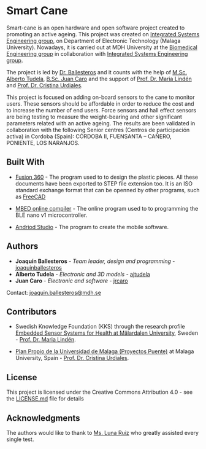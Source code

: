 # Smart Cane

Smart-cane is an open hardware and open software project created to promoting an active ageing. This project was created on [Integrated Systems Engineering group](www.grupoisis.uma.es/), on Department of Electronic Technology (Malaga University). Nowadays, it is carried out at MDH University at the [Biomedical Engineering group](http://www.es.mdh.se/research-groups/32-Biomedical_Engineering) in collaboration with [Integrated Systems Engineering group](www.grupoisis.uma.es/).

The project is led by [Dr. Ballesteros](https://www.researchgate.net/profile/Joaquin_Ballesteros) and it counts with the help of [M.Sc. Alberto Tudela](https://duma.uma.es/duma/buscador/persona/535571bb-1da1-4cbd-a49a-7b0d61c4cd2d/), [B.Sc. Juan Caro](...) and the support of [Prof. Dr. Maria Lindén](http://www.es.mdh.se/staff/114-Maria_Lind__n) and [Prof. Dr. Cristina Urdiales](https://www.researchgate.net/profile/Cristina_Urdiales2).

This project is focused on adding on-board sensors to the cane to monitor users. These sensors should be affordable in order to reduce the cost and to increase the number of end users. Force sensors and hall effect sensors are being testing to measure the weight-bearing and other significant parameters related with an active ageing. The results are been validated in collaboration with the following Senior centres (Centros de participación activa) in Cordoba (Spain): CÓRDOBA II, FUENSANTA – CAÑERO, PONIENTE, LOS NARANJOS.


## Built With
* [Fusion 360](https://www.autodesk.com/products/fusion-360/overview) - The program used to to design the plastic pieces. All these documents have been exported to STEP file extension too. It is an ISO standard exchange format that can be openned by other programs, such as [FreeCAD](https://github.com/FreeCAD/FreeCAD)

* [MBED online compiler](https://os.mbed.com/handbook/mbed-Compiler) - The online program used to to programming the BLE nano v1 microcontroller. 

* [Andriod Studio](https://developer.android.com/studio/) - The program to create the mobile software.

## Authors

* **Joaquín Ballesteros** - *Team leader, design and programming* - [joaquinballesteros](https://github.com/joaquinballesteros)
* **Alberto Tudela** - *Electronic and 3D models* - [ajtudela](https://github.com/ajtudela)
* **Juan Caro** - *Electronic and software* - [jrcaro](https://github.com/jrcaro)

Contact: joaquin.ballesteros@mdh.se

## Contributors

* Swedish Knowledge Foundation (KKS) through the research profile [Embedded Sensor Systems for Health at Mälardalen University](https://www.mdh.se/forskning/inriktningar/inbyggda-system/ess-h?l=en_UK), Sweden - [Prof. Dr. Maria Lindén](http://www.es.mdh.se/staff/114-Maria_Lind__n).

* [Plan Propio de la Universidad de Malaga (Proyectos Puente)](https://www.uma.es/servicio-de-investigacion/cms/menu/plan-propio-de-investigacion/?set_language=en) at Malaga University, Spain -  [Prof. Dr. Cristina Urdiales](https://www.researchgate.net/profile/Cristina_Urdiales2).

## License

This project is licensed under the Creative Commons Attribution 4.0 - see the [LICENSE.md](https://github.com/joaquinballesteros/Smart-Cane/blob/master/LICENSE) file for details

## Acknowledgments

The authors would like to thank to [Ms. Luna Ruiz](http://lunakageyama.blogspot.com/) who greatly assisted every single test.

